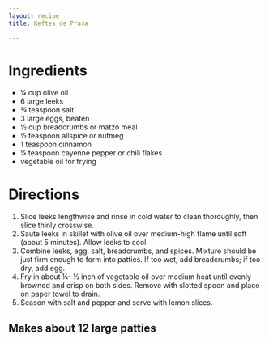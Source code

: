 ```yaml
---
layout: recipe
title: Keftes de Prasa

---
```


# Ingredients 

- ¼ cup olive oil
- 6 large leeks
- ¾ teaspoon salt
- 3 large eggs, beaten
- ½ cup breadcrumbs or matzo meal
- ½ teaspoon allspice or nutmeg
- 1 teaspoon cinnamon
- ¼ teaspoon cayenne pepper or chili flakes
- vegetable oil for frying

# Directions 

1. Slice leeks lengthwise and rinse in cold water to clean thoroughly, then slice thinly crosswise. 
2. Saute leeks in skillet with olive oil over medium-high flame until soft (about 5 minutes). Allow leeks to cool.  
3. Combine leeks, egg, salt, breadcrumbs, and spices. Mixture should be just firm enough to form into patties. If too wet, add breadcrumbs; if too dry, add egg. 
4. Fry in about ¼- ½ inch of vegetable oil over medium heat until evenly browned and crisp on both sides. Remove with slotted spoon and place on paper towel to drain. 
5. Season with salt and pepper and serve with lemon slices. 

## Makes about 12 large patties